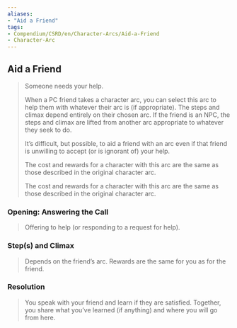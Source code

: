 ```yaml
---
aliases: 
- "Aid a Friend"
tags: 
- Compendium/CSRD/en/Character-Arcs/Aid-a-Friend
- Character-Arc
---
```

## Aid a Friend
>Someone needs your help.
>
>When a PC friend takes a character arc, you can select this arc to help them with whatever their arc is (if appropriate). The steps and climax depend entirely on their chosen arc. If the friend is an NPC, the steps and climax are lifted from another arc appropriate to whatever they seek to do.
>
>It’s difficult, but possible, to aid a friend with an arc even if that friend is unwilling to accept (or is ignorant of) your help.
>
>The cost and rewards for a character with this arc are the same as those described in the original character arc.
>
>The cost and rewards for a character with this arc are the same as those described in the original character arc.
### Opening: Answering the Call  
>Offering to help (or responding to a request for help).
### Step(s) and Climax
>Depends on the friend’s arc. Rewards are the same for you as for the friend.
### Resolution  
>You speak with your friend and learn if they are satisfied. Together, you share what you’ve learned (if anything) and where you will go from here.


